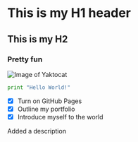 # This is my H1 header
## This is my H2
### Pretty fun
![Image of Yaktocat](https://octodex.github.com/images/yaktocat.png)

``` python
print "Hello World!"
```
- [x] Turn on GitHub Pages
- [x] Outline my portfolio
- [x] Introduce myself to the world
      
Added a description
